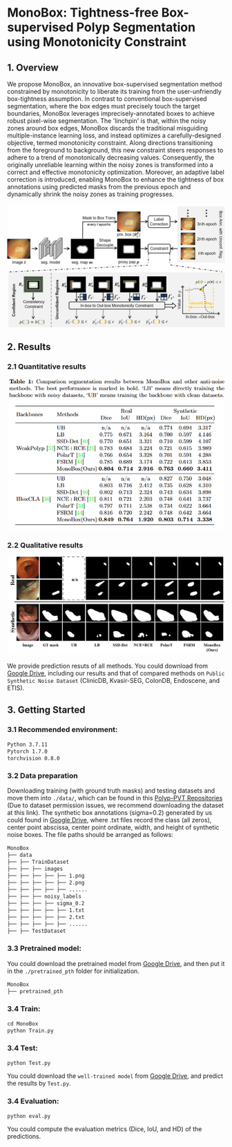 # MonoBox: Tightness-free Box-supervised Polyp Segmentation using Monotonicity Constraint

## 1. Overview
We propose MonoBox, an innovative box-supervised segmentation method constrained by monotonicity to liberate its training from the user-unfriendly box-tightness assumption. In contrast to conventional box-supervised segmentation, where the box edges must precisely touch the target boundaries, MonoBox leverages imprecisely-annotated boxes to achieve robust pixel-wise segmentation. The 'linchpin' is that, within the noisy zones around box edges, MonoBox discards the traditional misguiding multiple-instance learning loss, and instead optimizes a carefully-designed objective, termed monotonicity constraint. Along directions transitioning from the foreground to background, this new constraint steers responses to adhere to a trend of monotonically decreasing values. Consequently, the originally unreliable learning within the noisy zones is transformed into a correct and effective monotonicity optimization. Moreover, an adaptive label correction is introduced, enabling MonoBox to enhance the tightness of box annotations using predicted masks from the previous epoch and dynamically shrink the noisy zones as training progresses. 

<p align="center">
<img src="https://github.com/Huster-Hq/MonoBox/blob/main/Figs/framework.jpg" alt="Image" width="700px">
<p>

## 2. Results
### 2.1 Quantitative results
<p align="center">
<img src="https://github.com/Huster-Hq/MonoBox/blob/main/Figs/results0.png" alt="Image" width="700px">
<p>

### 2.2 Qualitative results
<p align="center">
<img src="https://github.com/Huster-Hq/MonoBox/blob/main/Figs/results1.png" alt="Image" width="700px">
<p>

We provide prediction resuts of all methods. You could download from [Google Drive](https://drive.google.com/drive/folders/19Au4OvsuBYyH0htpE8Xj_7drDvlZ30lB?usp=drive_link), including our results and that of compared methods on `Public Synthetic Noise Dataset` (ClinicDB, Kvasir-SEG, ColonDB, Endoscene, and ETIS).

## 3. Getting Started
### 3.1 Recommended environment:
```
Python 3.7.11
Pytorch 1.7.0
torchvision 0.8.0
```

### 3.2 Data preparation
Downloading training (with ground truth masks) and testing datasets and move them into `./data/`, which can be found in this [Polyp-PVT Repositories](https://github.com/DengPingFan/Polyp-PVT?tab=readme-ov-file) (Due to dataset permission issues, we recommend downloading the dataset at this link).
The synthetic box annotations (sigma=0.2) generated by us could found in [Google Drive](), where .txt files record the class (all zeros), center point abscissa, center point ordinate, width, and height of synthetic noise boxes. The file paths should be arranged as follows:
```
MonoBox
├── data
├── ├── TrainDataset
├── ├── ├── images
├── ├── ├── ├── ├── 1.png
├── ├── ├── ├── ├── 2.png
├── ├── ├── ├── ├── ......
├── ├── ├── noisy_labels
├── ├── ├── ├── sigma_0.2
├── ├── ├── ├── ├── 1.txt
├── ├── ├── ├── ├── 2.txt
├── ├── ├── ├── ├── ......
├── ├── TestDataset
```

### 3.3 Pretrained model:
You could download the pretrained model from [Google Drive](https://drive.google.com/file/d/1Kc4utIDjBqquUKk6EfzTsrf0eBRhV7nH/view?usp=drive_link),  and then put it in the `./pretrained_pth` folder for initialization.
```
MonoBox
├── pretrained_pth
```

### 3.4 Train:
```
cd MonoBox
python Train.py
```

### 3.4 Test:
```
python Test.py
```
You could download the `well-trained model` from [Google Drive](https://drive.google.com/file/d/1Qi7tvsnm4bTTKYPPuLCPE12OQjeZ0SC1/view?usp=drive_link), and predict the results by `Test.py`.


### 3.4 Evaluation:
```
python eval.py
```
You could compute the evaluation metrics (Dice, IoU, and  HD) of the predictions.
